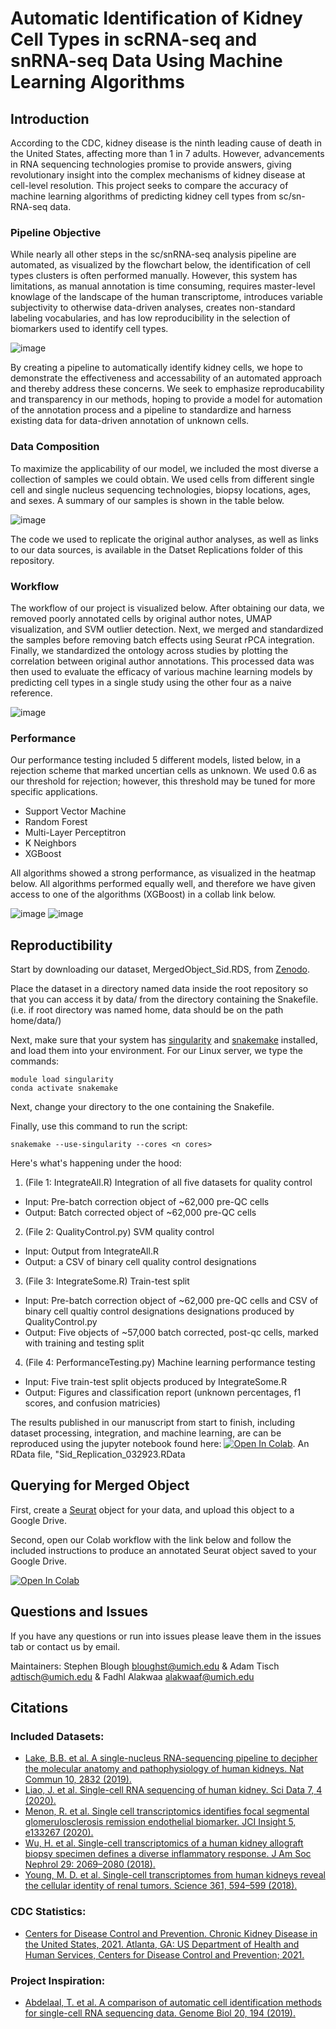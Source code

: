 # Automatic Identification of Kidney Cell Types in scRNA-seq and snRNA-seq Data Using Machine Learning Algorithms

## Introduction

According to the CDC, kidney disease is the ninth leading cause of death in the United States, affecting more than 1 in 7 adults. However, advancements in RNA sequencing technologies promise to provide answers, giving revolutionary insight into the complex mechanisms of kidney disease at cell-level resolution. This project seeks to compare the accuracy of machine learning algorithms of predicting kidney cell types from sc/sn-RNA-seq data.


### Pipeline Objective

While nearly all other steps in the sc/snRNA-seq analysis pipeline are automated, as visualized by the flowchart below, the identification of cell types clusters is often performed manually. However, this system has limitations, as manual annotation is time consuming, requires master-level knowlage of the landscape of the human transcriptome, introduces variable subjectivity to otherwise data-driven analyses, creates non-standard labeling vocabularies, and has low reproducibility in the selection of biomarkers used to identify cell types. 


![image](https://user-images.githubusercontent.com/77076900/114286285-5b3e1a80-9a2b-11eb-85ac-3b81d69a71e9.png)

By creating a pipeline to automatically identify kidney cells, we hope to demonstrate the effectiveness and accessability of an automated approach and thereby address these concerns. We seek to emphasize reproducability and transparency in our methods, hoping to provide a model for automation of the annotation process and a pipeline to standardize and harness existing data for data-driven annotation of unknown cells. 


### Data Composition

To maximize the applicability of our model, we included the most diverse a collection of samples we could obtain. We used cells from different single cell and single nucleus sequencing technologies, biopsy locations, ages, and sexes. A summary of our samples is shown in the table below.

![image](https://github.com/smadapoosi/IKCTML/blob/ff47db41983cc679efd76bdbed237b9ef385ceaf/Figures/Table_1.png)

The code we used to replicate the original author analyses, as well as links to our data sources, is available in the Datset Replications folder of this repository.


### Workflow

The workflow of our project is visualized below. After obtaining our data, we removed poorly annotated cells by original author notes, UMAP visualization, and SVM outlier detection. Next, we merged and standardized the samples before removing batch effects using Seurat rPCA integration. Finally, we standardized the ontology across studies by plotting the correlation between original author annotations. This processed data was then used to evaluate the efficacy of various machine learning models by predicting cell types in a single study using the other four as a naive reference.

![image](https://user-images.githubusercontent.com/77076900/114284866-e1a12f00-9a20-11eb-8ef9-3f864777b0c3.png)


### Performance

Our performance testing included 5 different models, listed below, in a rejection scheme that marked uncertian cells as unknown. We used 0.6 as our threshold for rejection; however, this threshold may be tuned for more specific applications.
- Support Vector Machine
- Random Forest
- Multi-Layer Perceptitron
- K Neighbors
- XGBoost

All algorithms showed a strong performance, as visualized in the heatmap below. All algorithms performed equally well, and therefore we have given access to one of the algorithms (XGBoost) in a collab link below.

![image](https://github.com/smadapoosi/IKCTML/blob/29a90fb4eeeed79d620807a09f885d36410baa55/Figures/Fig_5a_Overall_Median_F1_Heatmap.png)
![image](https://github.com/smadapoosi/IKCTML/blob/7eeebb20756f5ef1bc01926d3da5cff26a04ebc5/Figures/Fig_5b_Overall_Percent_Unknown_Heatmap.png)

## Reproductibility

Start by downloading our dataset, MergedObject_Sid.RDS, from [Zenodo](https://zenodo.org/record/4734253#.YJA_ry1h0YI).

Place the dataset in a directory named data inside the root repository so that you can access it by data/ from the directory containing the Snakefile. (i.e. if root directory was named home, data should be on the path home/data/)

Next, make sure that your system has [singularity](https://sylabs.io/guides/3.0/user-guide/installation.html) and [snakemake](https://snakemake.readthedocs.io/en/stable/getting_started/installation.html) installed, and load them into your environment. For our Linux server, we type the commands: 
```
module load singularity 
conda activate snakemake
```
Next, change your directory to the one containing the Snakefile.

Finally, use this command to run the script: 
```
snakemake --use-singularity --cores <n cores>
```
Here's what's happening under the hood:
1. (File 1: IntegrateAll.R) Integration of all five datasets for quality control
  - Input: Pre-batch correction object of ~62,000 pre-QC cells
  - Output: Batch corrected object of ~62,000 pre-QC cells
2. (File 2: QualityControl.py) SVM quality control
  - Input: Output from IntegrateAll.R
  - Output: a CSV of binary cell quality control designations
3. (File 3: IntegrateSome.R) Train-test split
* Input: Pre-batch correction object of ~62,000 pre-QC cells and CSV of binary cell qualtiy control designations designations produced by QualityControl.py
* Output: Five objects of ~57,000 batch corrected, post-qc cells, marked with training and testing split
4. (File 4: PerformanceTesting.py) Machine learning performance testing
* Input: Five train-test split objects produced by IntegrateSome.R
* Output: Figures and classification report (unknown percentages, f1 scores, and confusion matricies)

The results published in our manuscript from start to finish, including dataset processing, integration, and machine learning, are can be reproduced using the jupyter notebook found here: [![Open In Colab](https://colab.research.google.com/assets/colab-badge.svg)](https://drive.google.com/file/d/1aOBCpdN2jiRb7popJZWrejFQ1gknv415/view?usp=sharing). An RData file, "Sid_Replication_032923.RData

## Querying for Merged Object

First, create a [Seurat](https://satijalab.org/seurat/articles/pbmc3k_tutorial.html) object for your data, and upload this object to a Google Drive. 

Second, open our Colab workflow with the link below and follow the included instructions to produce an annotated Seurat object saved to your Google Drive.

[![Open In Colab](https://colab.research.google.com/assets/colab-badge.svg)](https://colab.research.google.com/gist/adtisch/03496b5a255597f71931bc2318a2d4fc/automated-annotation-workflow.ipynb)

## Questions and Issues
If you have any questions or run into issues please leave them in the issues tab or contact us by email.

Maintainers: Stephen Blough <bloughst@umich.edu> & Adam Tisch <adtisch@umich.edu> & Fadhl Alakwaa <alakwaaf@umich.edu>

## Citations
### Included Datasets:
- [Lake, B.B. et al. A single-nucleus RNA-sequencing pipeline to decipher the molecular anatomy and pathophysiology of human kidneys. Nat Commun 10, 2832 (2019).](https://doi.org/10.1038/s41467-019-10861-2)
- [Liao, J. et al. Single-cell RNA sequencing of human kidney. Sci Data 7, 4 (2020).](https://doi.org/10.1038/s41597-019-0351-8)
- [Menon, R. et al. Single cell transcriptomics identifies focal segmental glomerulosclerosis remission endothelial biomarker. JCI Insight 5, e133267 (2020).](https://doi.org/10.1172/jci.insight.133267)
- [Wu, H. et al. Single-cell transcriptomics of a human kidney allograft biopsy specimen defines a diverse inflammatory response. J Am Soc Nephrol 29: 2069–2080 (2018).](https://doi.org/10.1681/asn.2018020125)
- [Young, M. D. et al. Single-cell transcriptomes from human kidneys reveal the cellular identity of renal tumors. Science 361, 594–599 (2018).](https://doi.org/10.1126/science.aat1699)

### CDC Statistics:
- [Centers for Disease Control and Prevention. Chronic Kidney Disease in the United States, 2021. Atlanta, GA: US Department of Health and Human Services, Centers for Disease Control and Prevention; 2021.](https://www.cdc.gov/kidneydisease/publications-resources/ckd-national-facts.html)

### Project Inspiration:
- [Abdelaal, T. et al. A comparison of automatic cell identification methods for single-cell RNA sequencing data. Genome Biol 20, 194 (2019).](https://doi.org/10.1186/s13059-019-1795-z)
